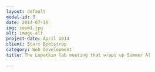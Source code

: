 ```yaml
---
layout: default
modal-id: 3
date: 2014-07-16
img: zoom1.jpg
alt: image-alt
project-date: April 2014
client: Start Bootstrap
category: Web Development
title: The Lopatkin lab meeting that wraps up Summer A!

---
```

